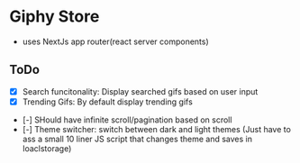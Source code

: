 # Giphy Store


- uses NextJs app router(react server components)



## ToDo

- [x] Search funcitonality: Display searched gifs based on user input
- [x] Trending Gifs: By default display trending gifs
- [-] SHould have infinite scroll/pagination based on scroll
- [-] Theme switcher: switch between dark and light themes (Just have to ass a small 10 liner JS script that changes theme and saves in loaclstorage)


